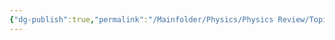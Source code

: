 ```yaml
---
{"dg-publish":true,"permalink":"/Mainfolder/Physics/Physics Review/Topics/Heating Effect of Current/"}
---
```


